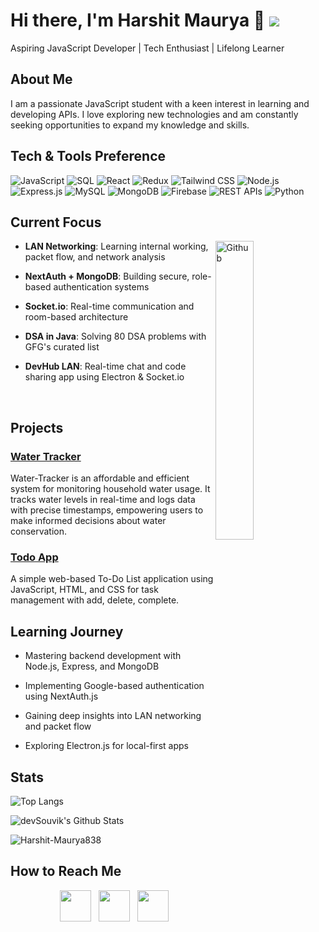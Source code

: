 # Hi there, I'm Harshit Maurya 👋                                                                                                                   ![](https://komarev.com/ghpvc/?username=Harshit-Maurya838&abbreviated=true&style=flat-square)

Aspiring JavaScript Developer | Tech Enthusiast | Lifelong Learner

## About Me

I am a passionate JavaScript student with a keen interest in learning and developing APIs. I love exploring new technologies and am constantly seeking opportunities to expand my knowledge and skills.

## Tech & Tools Preference

![JavaScript](https://img.shields.io/badge/JavaScript-F7DF1E?style=flat&logo=javascript&logoColor=black)
![SQL](https://img.shields.io/badge/SQL-4479A1?style=flat&logo=mysql&logoColor=white)
![React](https://img.shields.io/badge/React-61DAFB?style=flat&logo=react&logoColor=black)
![Redux](https://img.shields.io/badge/Redux-764ABC?style=flat&logo=redux&logoColor=white)
![Tailwind CSS](https://img.shields.io/badge/TailwindCSS-06B6D4?style=flat&logo=tailwindcss&logoColor=white)
![Node.js](https://img.shields.io/badge/Node.js-339933?style=flat&logo=nodedotjs&logoColor=white)
![Express.js](https://img.shields.io/badge/Express.js-000000?style=flat&logo=express&logoColor=white)
![MySQL](https://img.shields.io/badge/MySQL-4479A1?style=flat&logo=mysql&logoColor=white)
![MongoDB](https://img.shields.io/badge/MongoDB-47A248?style=flat&logo=mongodb&logoColor=white)
![Firebase](https://img.shields.io/badge/Firebase-FFCA28?style=flat&logo=firebase&logoColor=black)
![REST APIs](https://img.shields.io/badge/REST_APIs-02569B?style=flat)
![Python](https://img.shields.io/badge/Python-3776AB?style=flat&logo=python&logoColor=white)

## Current Focus
<img width="35%" align="right" alt="Github" src="https://user-images.githubusercontent.com/48678280/88862734-4903af80-d201-11ea-968b-9c939d88a37c.gif" />

- **LAN Networking**: Learning internal working, packet flow, and network analysis

- **NextAuth + MongoDB**: Building secure, role-based authentication systems

- **Socket.io**: Real-time communication and room-based architecture

- **DSA in Java**: Solving 80 DSA problems with GFG's curated list

- **DevHub LAN**: Real-time chat and code sharing app using Electron & Socket.io

&nbsp;

## Projects

### [Water Tracker](https://github.com/Harshit-Maurya838/water-tracker)
Water-Tracker is an affordable and efficient system for monitoring household water usage. It tracks water levels in real-time and logs data with precise timestamps, empowering users to make informed decisions about water conservation.

### [Todo App](https://github.com/Harshit-Maurya838/Todo-app)

A simple web-based To-Do List application using JavaScript, HTML, and CSS for task management with add, delete, complete.

## Learning Journey

- Mastering backend development with Node.js, Express, and MongoDB

- Implementing Google-based authentication using NextAuth.js

- Gaining deep insights into LAN networking and packet flow

- Exploring Electron.js for local-first apps

## Stats

![Top Langs](https://github-readme-stats.vercel.app/api/top-langs/?username=Harshit-Maurya838&layout=compact&text_color=daf7dc&bg_color=151515)
<!-- <p><img align="left" src="https://github-readme-stats.vercel.app/api/top-langs?username=Harshit-Maurya838&show_icons=true&locale=en&layout=compact" alt="Harshit-Maurya838" /></p> -->

<!-- <p>&nbsp;<img align="center" src="https://github-readme-stats.vercel.app/api?username=Harshit-Maurya838&show_icons=true&locale=en" alt="Harshit-Maurya838" /></p> -->
<img align="center" src="https://github-readme-stats.vercel.app/api?username=Harshit-Maurya838&include_all_commits=true&count_private=true&show_icons=true&line_height=20&title_color=7A7ADB&icon_color=2234AE&text_color=D3D3D3&bg_color=0,000000,130F40" alt="devSouvik's Github Stats">
<p><img align="center" src="https://github-readme-streak-stats.herokuapp.com/?user=Harshit-Maurya838&" alt="Harshit-Maurya838" /></p>

## How to Reach Me

<p align="center">  
&nbsp; <a href="https://www.instagram.com/harshit_749/" target="_blank" rel="noopener noreferrer"><img src="https://img.icons8.com/plasticine/100/000000/instagram-new.png" width="50" /></a>  
&nbsp; <a href="https://www.linkedin.com/in/44-harshit-maurya/" target="_blank" rel="noopener noreferrer"><img src="https://img.icons8.com/plasticine/100/000000/linkedin.png" width="50" /></a>
&nbsp; <a href="mailto:44harshitmaurya@gmail.com" target="_blank" rel="noopener noreferrer"><img src="https://img.icons8.com/plasticine/100/000000/gmail.png"  width="50" /></a>
</p>


